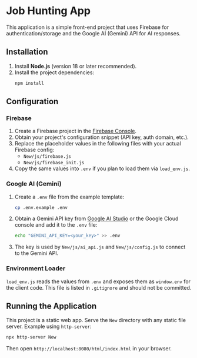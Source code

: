 # Job Hunting App

This application is a simple front-end project that uses Firebase for authentication/storage and the Google AI (Gemini) API for AI responses.

## Installation

1. Install **Node.js** (version 18 or later recommended).
2. Install the project dependencies:
   ```bash
   npm install
   ```

## Configuration

### Firebase

1. Create a Firebase project in the [Firebase Console](https://console.firebase.google.com/).
2. Obtain your project's configuration snippet (API key, auth domain, etc.).
3. Replace the placeholder values in the following files with your actual Firebase config:
   - `New/js/firebase.js`
   - `New/js/firebase_init.js`
4. Copy the same values into `.env` if you plan to load them via `load_env.js`.

### Google AI (Gemini)

1. Create a `.env` file from the example template:
   ```bash
   cp .env.example .env
   ```
2. Obtain a Gemini API key from [Google&nbsp;AI Studio](https://aistudio.google.com/app/apikey) or the Google Cloud console and add it to the `.env` file:
   ```bash
   echo "GEMINI_API_KEY=<your_key>" >> .env
   ```
3. The key is used by `New/js/ai_api.js` and `New/js/config.js` to connect to the Gemini API.

### Environment Loader

`load_env.js` reads the values from `.env` and exposes them as `window.env` for the client code. This file is listed in `.gitignore` and should not be committed.

## Running the Application

This project is a static web app. Serve the `New` directory with any static file server.
Example using `http-server`:

```bash
npx http-server New
```

Then open `http://localhost:8080/html/index.html` in your browser.

